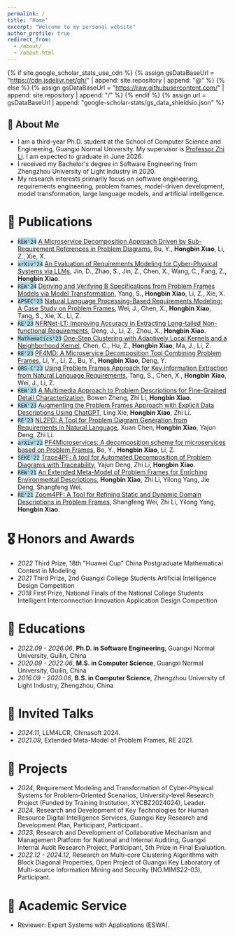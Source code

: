 ```yaml
---
permalink: /
title: "Home"
excerpt: "Welcome to my personal website"
author_profile: true
redirect_from: 
  - /about/
  - /about.html
---
```


{% if site.google_scholar_stats_use_cdn %}
  {% assign gsDataBaseUrl = "https://cdn.jsdelivr.net/gh/" | append: site.repository | append: "@" %}
{% else %}
  {% assign gsDataBaseUrl = "https://raw.githubusercontent.com/" | append: site.repository | append: "/" %}
{% endif %}
{% assign url = gsDataBaseUrl | append: "google-scholar-stats/gs_data_shieldsio.json" %}

<span class='anchor' id='about-me'></span>

<section id="about-me">
  <h1>👋 About Me</h1>
<ul>
<li>
    I am a third-year Ph.D. student at the School of Computer Science and Engineering, Guangxi Normal University. My supervisor is <a href="http://www.se.gxnu.edu.cn/zhili/main.htm" target="_blank">Professor Zhi Li</a>. I am expected to graduate in June 2026.
</li>
  <li>
    I received my Bachelor's degree in Software Engineering from Zhengzhou University of Light Industry in 2020.
  </li>
  <li>
    My research interests primarily focus on software engineering, requirements engineering, problem frames, model-driven development, model transformation, large language models, and artificial intelligence.
  </li>
</ul>

</section>

<!-- # 🔥 News
- *2024.12*: &nbsp;🎉🎉 Our paper "A First Look at Package-to-Group Mechanism: An Empirical Study of the Linux Distributions" has been accepted by [SANER 2025](https://conf.researchr.org/home/saner-2025).
- *2024.10*: &nbsp;🎉🎉 We conduct an empirical study on the Package-to-Group mechanism! See more [details](https://arxiv.org/abs/2410.10131).
- *2024.08*: &nbsp;🎉🎉 We propose a CPS requirements modeling benchmark and evluate the ability of advanced LLMs on requirements modeling.
- *2024.05*: &nbsp;🎉🎉 We propose a multi-agents collaboration framework for requirements engineering! See more [details](https://arxiv.org/pdf/2405.03256).
- *2024.01*: &nbsp;🎉🎉 Our paper "ChatModeler: A Human-Machine Collaborative and Iterative Requirements Elicitation and Modeling Approach via Large Language Models" has been accepted by [Journal of Computer Research and Development](https://crad.ict.ac.cn/).
- *2023.07*: &nbsp;🎉🎉 Our paper "Automating Extraction of Problem Diagrams from Natural Language Requirements Document" has been accepted to [RE 2023](https://homepages.uc.edu/~niunn/EnviRE/EnviRE2023.html). -->

# 📝 Publications

- <span style="background-color: lightblue;">``REW'24``</span> [A Microservice Decomposition Approach Driven by Sub-Requirement References in Problem Diagrams](https://doi.org/10.1109/REW61692.2024.00031), Bu, Y., **Hongbin Xiao**, Li, Z., Xie, X.
- <span style="background-color: lightblue;">``arXiv'24``</span> [An Evaluation of Requirements Modeling for Cyber-Physical Systems via LLMs](https://doi.org/10.48550/arXiv.2408.02450), Jin, D., Zhao, S., Jin, Z., Chen, X., Wang, C., Fang, Z., **Hongbin Xiao**.
- <span style="background-color: lightblue;">``REW'24``</span> [Deriving and Verifying B Specifications from Problem Frames Models via Model Transformation](https://doi.org/10.1109/REW61692.2024.00033), Yang, S., **Hongbin Xiao**, Li, Z., Xie, X.
- <span style="background-color: lightblue;">``APSEC'23``</span> [Natural Language Processing-Based Requirements Modeling: A Case Study on Problem Frames](https://doi.org/10.1109/APSEC60848.2023.00029), Wei, J., Chen, X., **Hongbin Xiao**, Tang, S., Xie, X., Li, Z.
- <span style="background-color: lightblue;">``RE'23``</span> [NFRNet-LT: Improving Accuracy in Extracting Long-tailed Non-functional Requirements](https://doi.org/10.1109/RE57278.2023.00049), Deng, J., Li, Z., Zhou, X., **Hongbin Xiao**.
- <span style="background-color: lightblue;">``Mathematics'23``</span> [One-Step Clustering with Adaptively Local Kernels and a Neighborhood Kernel](https://doi.org/10.3390/math11183950), Chen, C., Hu, Z., **Hongbin Xiao**, Ma, J., Li, Z.
- <span style="background-color: lightblue;">``RE'23``</span> [PF4MD: A Microservice Decomposition Tool Combining Problem Frames](https://doi.org/10.1109/RE57278.2023.00051), Li, Y., Li, Z., Bu, Y., **Hongbin Xiao**, Deng, Y.
- <span style="background-color: lightblue;">``QRS-C'23``</span> [Using Problem Frames Approach for Key Information Extraction from Natural Language Requirements](https://doi.org/10.1109/QRS-C60940.2023.00037), Tang, S., Chen, X., **Hongbin Xiao**, Wei, J., Li, Z.
- <span style="background-color: lightblue;">``REW'23``</span> [A Multimedia Approach to Problem Descriptions for Fine-Grained Detail Characterization](https://doi.org/10.1109/rew57809.2023.00040), Bowen Zheng, Zhi Li, **Hongbin Xiao**.
- <span style="background-color: lightblue;">``REW'23``</span> [Augmenting the Problem Frames Approach with Explicit Data Descriptions Using ChatGPT](https://doi.org/10.1109/rew57809.2023.00036), Ling Xie, **Hongbin Xiao**, Zhi Li.
- <span style="background-color: lightblue;">``RE'23``</span> [NL2PD: A Tool for Problem Diagram Generation from Requirements in Natural Language](https://doi.org/10.1109/re57278.2023.00052), Xuan Chen, **Hongbin Xiao**, Yajun Deng, Zhi Li.
- <span style="background-color: lightblue;">``arXiv'22``</span> [PF4Microservices: A decomposition scheme for microservices based on Problem Frames](https://doi.org/10.48550/arXiv.2207.04586), Bo, Y., **Hongbin Xiao**, Li, Z.
- <span style="background-color: lightblue;">``SEKE'22``</span> [Trace4PF: A tool for Automated Decomposition of Problem Diagrams with Traceability](https://doi.org/10.18293/seke2022-181), Yajun Deng, Zhi Li, **Hongbin Xiao**.
- <span style="background-color: lightblue;">``REW'21``</span> [An Extended Meta-Model of Problem Frames for Enriching Environmental Descriptions](https://doi.org/10.1109/rew53955.2021.00077), **Hongbin Xiao**, Zhi Li, Yilong Yang, Jie Deng, Shangfeng Wei.
- <span style="background-color: lightblue;">``RE'21``</span> [Zoom4PF: A Tool for Refining Static and Dynamic Domain Descriptions in Problem Frames](https://doi.org/10.1109/re51729.2021.00047), Shangfeng Wei, Zhi Li, Yilong Yang, **Hongbin Xiao**.



# 🎖 Honors and Awards
- *2022* Third Prize, 18th "Huawei Cup" China Postgraduate Mathematical Contest in Modeling
- *2021* Third Prize, 2nd Guangxi College Students Artificial Intelligence Design Competition
- *2018* First Prize, National Finals of the National College Students Intelligent Interconnection Innovation Application Design Competition

# 📖 Educations
- *2022.09 - 2026.06*, **Ph.D. in Software Engineering**, Guangxi Normal University, Guilin, China  
- *2020.09 - 2022.06*, **M.S. in Computer Science**, Guangxi Normal University, Guilin, China  
- *2016.09 - 2020.06*, **B.S. in Computer Science**, Zhengzhou University of Light Industry, Zhengzhou, China

# 💬 Invited Talks
- *2024.11*, LLM4LCR, Chinasoft 2024.
- *2021.09*, Extended Meta-Model of Problem Frames, RE 2021.


# 📂 Projects
- *2024*, Requirement Modeling and Transformation of Cyber-Physical Systems for Problem-Oriented Scenarios, University-level Research Project (Funded by Training Institution, XYCBZ2024024), Leader.
- *2024*, Research and Development of Key Technologies for Human Resource Digital Intelligence Services, Guangxi Key Research and Development Plan, Participant, Participant..
- *2023*, Research and Development of Collaborative Mechanism and Management Platform for National and Internal Auditing, Guangxi Internal Audit Research Project, Participant, 5th Prize in Final Evaluation.
- *2022.12 - 2024.12*, Research on Multi-core Clustering Algorithms with Block Diagonal Properties, Open Project of Guangxi Key Laboratory of Multi-source Information Mining and Security (NO.MIMS22-03), Participant.

# 🌟 Academic Service
- Reviewer: Expert Systems with Applications (ESWA).
